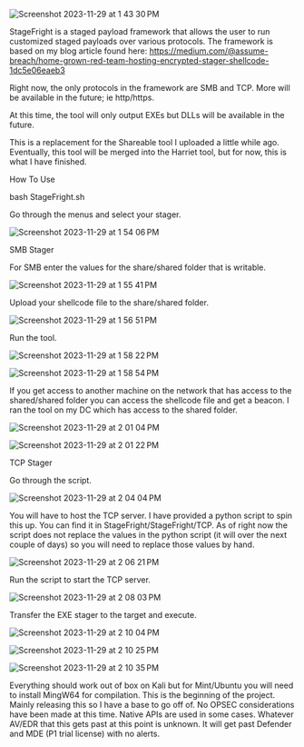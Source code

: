 ![Screenshot 2023-11-29 at 1 43 30 PM](https://github.com/assume-breach/Home-Grown-Red-Team/assets/76174163/b88fe959-5b3c-4b14-98a0-24b6c6f5b3e1)

StageFright is a staged payload framework that allows the user to run customized staged payloads over various protocols. The framework is based on my blog article found here: https://medium.com/@assume-breach/home-grown-red-team-hosting-encrypted-stager-shellcode-1dc5e06eaeb3

Right now, the only protocols in the framework are SMB and TCP. More will be available in the future; ie http/https.

At this time, the tool will only output EXEs but DLLs will be available in the future. 

This is a replacement for the Shareable tool I uploaded a little while ago. Eventually, this tool will be merged into the Harriet tool, but for now, this is what I have finished. 

How To Use

bash StageFright.sh

Go through the menus and select your stager. 

![Screenshot 2023-11-29 at 1 54 06 PM](https://github.com/assume-breach/Home-Grown-Red-Team/assets/76174163/316dcf6a-fa2c-48f5-8198-b01f00315fd1)

SMB Stager

For SMB enter the values for the share/shared folder that is writable. 

![Screenshot 2023-11-29 at 1 55 41 PM](https://github.com/assume-breach/Home-Grown-Red-Team/assets/76174163/dac1031c-b238-49bb-9280-9268e6582559)

Upload your shellcode file to the share/shared folder.

![Screenshot 2023-11-29 at 1 56 51 PM](https://github.com/assume-breach/Home-Grown-Red-Team/assets/76174163/1bcd1a50-9452-45fd-af8c-a34e4dfaa1b9)

Run the tool. 

![Screenshot 2023-11-29 at 1 58 22 PM](https://github.com/assume-breach/Home-Grown-Red-Team/assets/76174163/e8318b29-9a3d-43aa-944f-4ffb4df017fa)

![Screenshot 2023-11-29 at 1 58 54 PM](https://github.com/assume-breach/Home-Grown-Red-Team/assets/76174163/af11eac6-2e2a-4d69-92d4-6e974260997d)

If you get access to another machine on the network that has access to the shared/shared folder you can access the shellcode file and get a beacon. I ran the tool on my DC which has access to the shared folder. 

![Screenshot 2023-11-29 at 2 01 04 PM](https://github.com/assume-breach/Home-Grown-Red-Team/assets/76174163/f90ba02d-ca6c-447d-91e7-0960aa4f2fae)

![Screenshot 2023-11-29 at 2 01 22 PM](https://github.com/assume-breach/Home-Grown-Red-Team/assets/76174163/ba44db8f-7ce5-443d-8890-313b02c42467)

TCP Stager

Go through the script.

![Screenshot 2023-11-29 at 2 04 04 PM](https://github.com/assume-breach/Home-Grown-Red-Team/assets/76174163/76ff0178-f8b8-4b6b-9905-dbedde578275)

You will have to host the TCP server. I have provided a python script to spin this up. You can find it in StageFright/StageFright/TCP. As of right now the script does not replace the values in the python script (it will over the next couple of days) so you will need to replace those values by hand. 

![Screenshot 2023-11-29 at 2 06 21 PM](https://github.com/assume-breach/Home-Grown-Red-Team/assets/76174163/8f26a283-045f-4ece-9b8f-c474c2e37e49)

Run the script to start the TCP server.

![Screenshot 2023-11-29 at 2 08 03 PM](https://github.com/assume-breach/Home-Grown-Red-Team/assets/76174163/1b218e01-18a2-41d9-ad05-19a5ced4e12d)

Transfer the EXE stager to the target and execute.

![Screenshot 2023-11-29 at 2 10 04 PM](https://github.com/assume-breach/Home-Grown-Red-Team/assets/76174163/d3cd2371-d869-4112-8115-584ec27ee31b)

![Screenshot 2023-11-29 at 2 10 25 PM](https://github.com/assume-breach/Home-Grown-Red-Team/assets/76174163/0882b329-ff59-41ea-ab5b-85f194a0de53)

![Screenshot 2023-11-29 at 2 10 35 PM](https://github.com/assume-breach/Home-Grown-Red-Team/assets/76174163/dec8fa57-3fee-49ac-a1a6-845660072854)

Everything should work out of box on Kali but for Mint/Ubuntu you will need to install MingW64 for compilation. This is the beginning of the project. Mainly releasing this so I have a base to go off of. No OPSEC considerations have been made at this time. Native APIs are used in some cases. Whatever AV/EDR that this gets past at this point is unknown. It will get past Defender and MDE (P1 trial license) with no alerts.  


